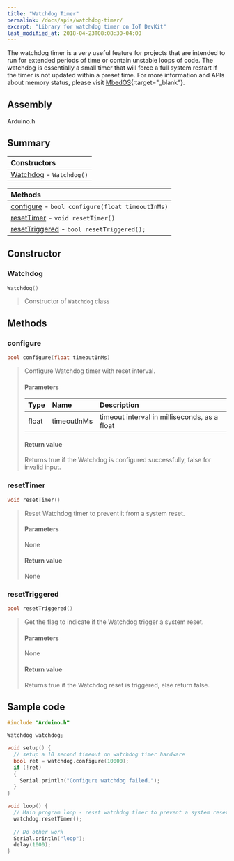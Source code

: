 ```yaml
---
title: "Watchdog Timer"
permalink: /docs/apis/watchdog-timer/
excerpt: "Library for watchdog timer on IoT DevKit"
last_modified_at: 2018-04-23T08:08:30-04:00
---
```


The watchdog timer is a very useful feature for projects that are intended to run for extended periods of time or contain unstable loops of code. The watchdog is essentially a small timer that will force a full system restart if the timer is not updated within a preset time.  For more information and APIs about memory status, please visit [MbedOS](https://os.mbed.com/cookbook/WatchDog-Timer){:target="_blank"}.


## Assembly

Arduino.h

## Summary

| Constructors |
| :----------- |
| [Watchdog](#Watchdog) - `Watchdog()` |

| Methods |
| :------ |
| [configure](#configure) - `bool configure(float timeoutInMs)` |
| [resetTimer](#resetTimer) - `void resetTimer()` |
| [resetTriggered](#resetTriggered) - `bool resetTriggered();` |

## Constructor

### Watchdog

``` cpp
Watchdog()
```

> Constructor of `Watchdog` class

## Methods

### configure

```cpp
bool configure(float timeoutInMs)
```

> Configure Watchdog timer with reset interval.
>
> #### Parameters
> 
> | Type | Name | Description |
> | :--- | :--- | :---------- |
> | float | timeoutInMs | timeout interval in milliseconds, as a float |
>
> #### Return value
> 
> Returns true if the Watchdog is configured successfully, false for invalid input.

### resetTimer

```cpp
void resetTimer()
```

> Reset Watchdog timer to prevent it from a system reset.
>
> #### Parameters
> 
> None
>
> #### Return value
> 
> None

### resetTriggered

```cpp
bool resetTriggered()
```

> Get the flag to indicate if the Watchdog trigger a system reset.
>
> #### Parameters
> 
> None
>
> #### Return value
> 
> Returns true if the Watchdog reset is triggered, else return false.

## Sample code

```cpp
#include "Arduino.h"

Watchdog watchdog;

void setup() {
  // setup a 10 second timeout on watchdog timer hardware
  bool ret = watchdog.configure(10000);
  if (!ret)
  {
    Serial.println("Configure watchdog failed.");
  }
}

void loop() {
  // Main program loop - reset watchdog timer to prevent a system reset
  watchdog.resetTimer();
  
  // Do other work
  Serial.println("loop");
  delay(1000);
}

```